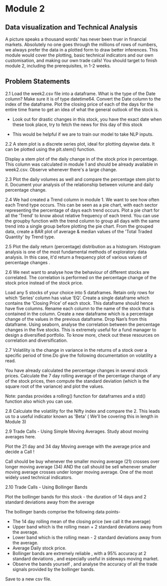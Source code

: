 # Module 2

## Data visualization and Technical Analysis

A picture speaks a thousand words' has never been truer in financial markets. Absolutely no one goes through the
millions of rows of numbers, we always prefer the data in a plotted form to draw better inferences. This module would
cover the plotting, basic technical indicators and our own customisation, and making our own trade calls! You should
target to finish module 2, including the prerequisites, in 1-2 weeks.

## Problem Statements

2.1 Load the week2.csv file into a dataframe. What is the type of the Date column? Make sure it is of type datetime64. Convert the Date column to the index of the dataframe.
Plot the closing price of each of the days for the entire time frame to get an idea of what the general outlook of the stock is.

- Look out for drastic changes in this stock, you have the exact date when these took place, try to fetch the news for
  this day of this stock 

- This would be helpful if we are to train our model to take NLP inputs.


2.2 A stem plot is a discrete series plot, ideal for plotting daywise data. It can be plotted using the plt.stem() function.

Display a stem plot of the daily change in of the stock price in percentage. This column was calculated in module 1 and should be already available in week2.csv. Observe whenever there's a large change.


2.3 Plot the daily volumes as well and compare the percentage stem plot to it. Document your analysis of the relationship between volume and daily percentage change. 
 
2.4 We had created a Trend column in module 1. We want to see how often each Trend type occurs. This can be seen as a pie chart, with each sector representing the percentage of days each trend occurs. Plot a pie chart for all the 'Trend' to know about relative frequency of each trend. You can use the groupby function with the trend column to group all days with the same trend into a single group before plotting the pie chart. From the grouped data, create a BAR plot of average & median values of the 'Total Traded Quantity' by Trend type. 
 
2.5 Plot the daily return (percentage) distribution as a histogram.
Histogram analysis is one of the most fundamental methods of exploratory data analysis. In this case, it'd return a frequency plot of various values of percentage changes .


2.6 We next want to analyse how the behaviour of different stocks are correlated. The correlation is performed on the percentage change of the stock price instead of the stock price. 

Load any 5 stocks of your choice into 5 dataframes. Retain only rows for which ‘Series’ column has value ‘EQ’. Create a single dataframe which contains the ‘Closing Price’ of each stock. This dataframe should hence have five columns. Rename each column to the name of the stock that is contained in the column. Create a new dataframe which is a percentage change of the values in the previous dataframe. Drop Nan’s from this dataframe.
Using seaborn, analyse the correlation between the percentage changes in the five stocks. This is extremely useful for a fund manager to design a diversified portfolio. To know more, check out these resources on correlation and diversification. 

2.7 Volatility is the change in variance in the returns of a stock over a specific period of time.Do give the following documentation on volatility a read.

You have already calculated the percentage changes in several stock prices. Calculate the 7 day rolling average of the percentage change of any of the stock prices, then compute the standard deviation (which is the square root of the variance) and plot the values.

Note: pandas provides a rolling() function for dataframes and a std() function also which you can use.

2.8 Calculate the volatility for the Nifty index and compare the 2. This leads us to a useful indicator known as 'Beta' ( We'll be covering this in length in Module 3) 

2.9 Trade Calls - Using Simple Moving Averages. Study about moving averages here. 
 
Plot the 21 day and 34 day Moving average with the average price and decide a Call ! 

Call should be buy whenever the smaller moving average (21) crosses over longer moving average (34) AND the call should be sell whenever smaller moving average crosses under longer moving average. 
One of the most widely used technical indicators.


2.10 Trade Calls - Using Bollinger Bands 

Plot the bollinger bands for this stock - the duration of 14 days and 2 standard deviations away from the average 

The bollinger bands comprise the following data points- 
- The 14 day rolling mean of the closing price (we call it the average) 
- Upper band which is the rolling mean + 2 standard deviations away from the average. 
- Lower band which is the rolling mean - 2 standard deviations away from the average. 
- Average Daily stock price.
- Bollinger bands are extremely reliable , with a 95% accuracy at 2 standard deviations , and especially useful in sideways moving market. 
- Observe the bands yourself , and analyse the accuracy of all the trade signals provided by the bollinger bands. 

Save to a new csv file. 

